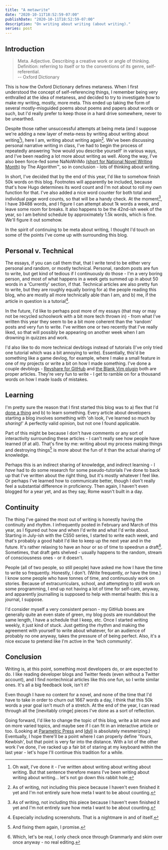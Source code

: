 ```yaml
---
title: "A metawrite"
date: "2020-10-11T18:52:59-07:00"
publishDate: "2020-10-11T18:52:59-07:00"
description: "On writing about writing (about writing)."
series: post
---
```


## Introduction
> Meta. Adjective. Describing a creative work or angle of thinking. Definition: referring to itself or to the conventions of its genre, self-referential.  
> -- Oxford Dictionary

This is how the Oxford Dictionary defines metaness. When I first understood the concept of self-referencing things, I remember being very enthralled at the idea of metaness, and decided to try to investigate how to make my writing, mostly, more meta. This ended up taking the form of several mostly-misguided poems about poems and papers about words or such, but I'd really prefer to keep those in a hard drive somewhere, never to be unearthed.

Despite those rather unsuccessful attempts at being meta (and I suppose we're adding a new layer of meta-ness by writing about writing about writing[^1]), here I am, writing about writing again[^2]. We've been discussing personal narrative writing in class, I've had to begin the process of repeatedly answering 'how would you describe yourself' in various ways, and I've been reading a lot more about writing as well. Along the way, I've also been force-fed some NaNoWriMo [(short for National Novel Writing Month)](https://nanowrimo.org/) by The Algorithm™, so in conclusion - lots of thinking about writing.

In short, I've decided that by the end of this year, I'd like to somehow finish 50k words on this blog. Footnotes will apparently be included, because that's how Hugo determines its word count and I'm not about to roll my own function for that. I've also added a nice word counter for both total and individual page word counts, so that will be a handy check. At the moment[^2], I have 39488 words, and I figure I can attempt about 1k words a week, and leave some room for breaks. It also happens to be the 42nd-ish week of the year, so I am behind schedule by approximately 1.5k words, which is fine. We'll figure it out somehow.

In the spirit of continuing to be meta about writing, I thought I'd touch on some of the points I've come up with surrounding this blog.

## Personal v. Technical
The essays, if you can call them that, that I write tend to be either very personal and random, or mostly technical. Personal, random posts are fun to write, but get kind of tedious if I continuously do those - I'm a very boring person, and most of what happens in a week gets summed up in about 50 words in a 'Currently' section, if that. Technical articles are also pretty fun to write, but they are roughly equally boring for a) the people reading this blog, who are mostly all more technically able than I am, and b) me, if the article in question is a tutorial[^3].

In the future, I'd like to perhaps post more of my essays (that may or may not be recycled schoolwork with a bit more tech thrown in) - from what I've written this year they seem to be a bit more coherent than the 'random' posts and very fun to write. I've written one or two recently that I've really liked, so that will possibly be appearing on another week when I am drowning in quizzes and work. 

I'd also like to do more technical devblogs instead of tutorials (I've only tried one tutorial which was a bit annoying to write). Essentially, this'd be something like a game devlog, for example, where I make a small feature in one of my projects or write a bit on how I made something. I've done a couple devblogs - [Revshare for GitHub](https://kewbi.sh/blog/posts/200816/) and [the Blank Vim plugin](https://kewbi.sh/blog/posts/200927/) both are proper articles. They're very fun to write - I get to ramble on for a thousand words on how I made loads of mistakes.

## Learning
I'm pretty sure the reason that I first started this blog was to a) flex that I'd [done a thing](https://kewbi.sh/blog/posts/200214) and b) to learn something. Every article about developers starting a blog involves something with 'oh look, I've learned so much by *sharing*!' A perfectly valid opinion, but not one I found applicable.

Part of this might be because I don't have comments or any sort of interactivity surrounding these articles - I can't really see how people have learned (if at all). That's fine by me: writing about my process making things and destroying things[^4] is more about the fun of it than the actual sharing of knowledge.

Perhaps this is an indirect sharing of knowledge, and indirect learning - I *have* had to do some research for some pseudo-tutorials I've done to back up that I've written about the right thing, but it's mostly whatever I feel like. Or perhaps I've learned how to communicate better, though I don't really feel a substantial difference in proficiency. Then again, I haven't even blogged for a year yet, and as they say, Rome wasn't built in a day.

## Continuity
The thing I've gained the most out of writing is honestly having the continuity and rhythm. I infrequently posted in February and March of this year, as I figured out how and when I'd write and what I'd write about. Starting in July-ish with the CS50 series, I started to write each week, and that's probably a good habit I'd like to keep up the next year and in the future. It's rather relaxing to have an hour or so of time to speedrun a draft[^5]. Sometimes, that draft gets shelved - usually happens to the random, stream of consciousness ones - or it doesn't.

People (all of two people, so still people) have asked me how I have the time to write so frequently. Honestly, I don't. (Write frequently, *or* have the time.) I know some people who have tonnes of time, and continuously work on stories. Because of extracurriculars, school, and attempting to still work on some programming, I end up not having a lot of time for self-care, anyway, and apparently journalling is supposed to help with mental health: this is a journal, I suppose.

I'd consider myself a very consistent person - my GitHub boxes are generally quite an even state of green, my blog posts are roundabout the same length, I have a schedule that I keep, etc. Once I started writing weekly, it just kind of stuck. Just getting the rhythm and making the agreement with yourself to write about whatever, for an audience of probably no one anyway, takes the pressure of of being perfect. Also, it's a nice excuse to pretend like I'm active in the 'tech community'.

## Conclusion
Writing is, at this point, something most developers do, or are expected to do. I like reading developer blogs and Twitter feeds (even without a Twitter account), and I find nontechnical articles like this one fun, so I write similar ones. It's all a big feedback look, isn't it?

Even though I have no content for a novel, and none of the time that I'd have to take in order to churn out 1667 words a day, I think that this 50k words a year goal isn't much of a stretch. At the end of the year, I can read through all the [inevitably cringe] pieces I've done as a sort of reflection.

Going forward, I'd like to change the topic of this blog, write a bit more and on more varied topics, and maybe see if I can fit in an interactive article or too. (Looking at [Parametric Press](https://twitter.com/parametricpress) and [Idyll](https://twitter.com/idyll_lang) is absolutely mesmerizing.) Eventually, I hope there'll be a point where I can properly define 'Yours, Kewbish', but that point is very far into the distance. With a lot of the other work I've done, I've racked up a fair bit of staring at my keyboard within the last year - let's hope I'll continue this tradition for a while. 

[^1]: Oh wait, I've done it - I've written about writing about writing about writing. But that sentence therefore means I've been writing about writing about writing... let's not go down this rabbit hole.

[^2]: As of writing, not including this piece because I haven't even finished it yet and I'm not entirely sure how meta I want to be about counting.

[^3]: Especially including screenshots. That is a nightmare in and of itself.

[^4]: And fixing them again, I promise.

[^5]: Which, let's be real, I only check once through Grammarly and skim over once anyway - no real editing.
